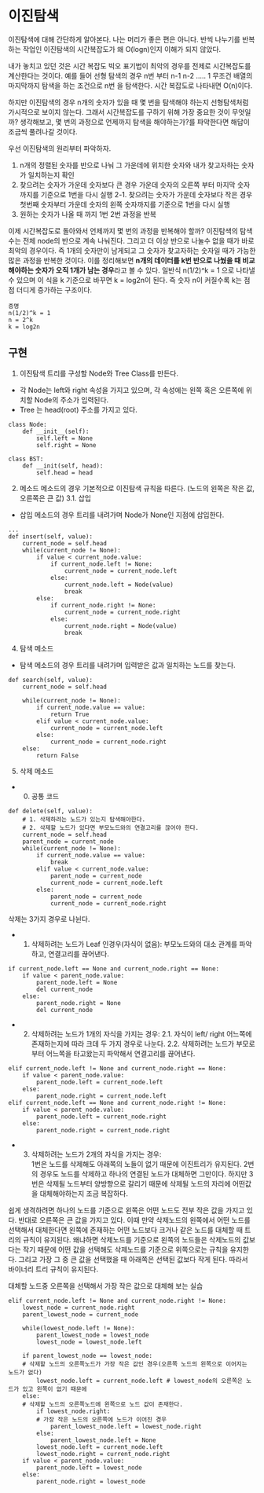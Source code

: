 # 이진탐색
이진탐색에 대해 간단하게 알아본다.
나는 머리가 좋은 편은 아니다. 반씩 나누기를 반복하는 작업인 이진탐색의 시간복잡도가 왜 O(logn)인지 이해가 되지 않았다.

내가 놓치고 있던 것은 시간 복잡도 빅오 표기법이 최악의 경우를 전제로 시간복잡도를 계산한다는 것이다.
예를 들어 선형 탐색의 경우 n번 부터 n-1 n-2 ..... 1 무조건 배열의 마지막까지 탐색을 하는 조건으로 n번 을 탐색한다.
시간 복잡도로 나타내면 O(n)이다.

하지만 이진탐색의 경우 n개의 숫자가 있을 때 몇 번을 탐색해야 하는지 선형탐색처럼 가시적으로 보이지 않는다. 
그래서 시간복잡도를 구하기 위해 가장 중요한 것이 무엇일까? 생각해보고, 몇 번의 과정으로 언제까지 탐색을 해야하는가?를 파악한다면 해답이 조금씩 풀려나갈 것이다.

우선 이진탐색의 원리부터 파악하자.
1. n개의 정렬된 숫자를 반으로 나눠 그 가운데에 위치한 숫자와 내가 찾고자하는 숫자가 일치하는지 확인
2. 찾으려는 숫자가 가운데 숫자보다 큰 경우 가운데 숫자의 오른쪽 부터 마지막 숫자까지를 기준으로 1번을 다시 실행
2-1. 찾으려는 숫자가 가운데 숫자보다 작은 경우 첫번째 숫자부터 가운데 숫자의 왼쪽 숫자까지를 기준으로 1번을 다시 실행
3. 원하는 숫자가 나올 때 까지 1번 2번 과정을 반복

이제 시간복잡도로 돌아와서 언제까지 몇 번의 과정을 반복해야 할까? 이진탐색의 탐색 수는 전체 node의 반으로 계속 나눠진다. 그리고 더 이상 반으로 나눌수 없을 때가 바로 최악의 경우이다.
즉 1개의 숫자만이 남게되고 그 숫자가 찾고자하는 숫자일 때가 가능한 많은 과정을 반복한 것이다.
이를 정리해보면 **n개의 데이터를 k번 반으로 나눴을 때 비교해야하는 숫자가 오직 1개가 남는 경우**라고 볼 수 있다.
일반식 n(1/2)^k = 1 으로 나타낼 수 있으며
이 식을 k 기준으로 바꾸면 k = log2n이 된다. 즉 숫자 n이 커질수록 k는 점점 더디게 증가하는 구조이다.
```
증명
n(1/2)^k = 1
n = 2^k
k = log2n
```

## 구현
1. 이진탐색 트리를 구성할 Node와 Tree Class를 만든다.
- 각 Node는 left와 right 속성을 가지고 있으며, 각 속성에는 왼쪽 혹은 오른쪽에 위치할 Node의 주소가 입력된다.
- Tree 는 head(root) 주소를 가지고 있다.
```
class Node:
    def __init__(self):
        self.left = None
        self.right = None

class BST:
    def __init(self, head):
        self.head = head
```
    
2. 메소드
메소드의 경우 기본적으로 이진탐색 규칙을 따른다. (노드의 왼쪽은 작은 값, 오른쪽은 큰 값)
3.1. 삽입
- 삽입 메소드의 경우 트리를 내려가며 Node가 None인 지점에 삽입한다.

```
...
def insert(self, value):
    current_node = self.head
    while(current_node != None):
        if value < current_node.value:
            if current_node.left != None:
                current_node = current_node.left
            else:
                current_node.left = Node(value)
                break
        else:
            if current_node.right != None:
                current_node = current_node.right
            else:
                current_node.right = Node(value)
                break
```

4. 탐색 메소드
- 탐색 메소드의 경우 트리를 내려가며 입력받은 값과 일치하는 노드를 찾는다.
```
def search(self, value):
    current_node = self.head
    
    while(current_node != None):
        if current_node.value == value:
            return True
        elif value < current_node.value:
            current_node = current_node.left
        else:
            current_node = current_node.right
    else:
        return False
```

5. 삭제 메소드
- 0. 공통 코드
```
def delete(self, value):
    # 1. 삭제하려는 노드가 있는지 탐색해야한다.
    # 2. 삭제할 노드가 있다면 부모노드와의 연결고리를 끊어야 한다.
    current_node = self.head
    parent_node = current_node
    while(current_node != None):
        if current_node.value == value:
            break
        elif value < current_node.value:
            parent_node = current_node
            current_node = current_node.left
        else:
            parent_node = current_node
            current_node = current_node.right
```            
삭제는 3가지 경우로 나뉜다.
- 1. 삭제하려는 노드가 Leaf 인경우(자식이 없음): 부모노드와의 대소 관계를 파악하고, 연결고리를 끊어낸다.
```
if current_node.left == None and current_node.right == None:
    if value < parent_node.value:
        parent_node.left = None
        del current_node
    else:
        parent_node.right = None
        del current_node
```
- 2. 삭제하려는 노드가 1개의 자식을 가지는 경우: 
  2.1. 자식이 left/ right 어느쪽에 존재하는지에 따라 크데 두 가지 경우로 나눈다.
  2.2. 삭제하려는 노드가 부모로 부터 어느쪽을 타고왔는지 파악해서 연결고리를 끊어낸다.
```
elif current_node.left != None and current_node.right == None:
    if value < parent_node.value:
        parent_node.left = current_node.left
    else:
        parent_node.right = current_node.left
elif current_node.left == None and current_node.right != None:    
    if value < parent_node.value:
        parent_node.left = current_node.right
    else:
        parent_node.right = current_node.right
```
- 3. 삭제하려는 노드가 2개의 자식을 가지는 경우:  
1번은 노드를 삭제해도 아래쪽의 노들이 없기 때문에 이진트리가 유지된다. 2번의 경우도 노드를 삭제하고 하나의 연결된 노드가 대체하면 그만이다.  하지만 3번은 삭제될 노드부터 양방향으로 갈리기 때문에 삭제될 노드의 자리에 어떤값을 대체해야하는지 조금 복잡하다.

쉽게 생격하려면 하나의 노드를 기준으로 왼쪽은 어떤 노드도 전부 작은 값을 가지고 있다. 반대로 오른쪽은 큰 값을 가지고 있다.
이때 만약 삭제노드의 왼쪽에서 어떤 노드를 선택해서 대체한다면 왼쪽에 존재하는 어떤 노드보다 크거나 같은 노드를 대체할 때 트리의 규칙이 유지된다. 왜냐하면 삭제노드를 기준으로 왼쪽의 노드들은 삭제노드의 값보다는 작기 때문에 어떤 값을 선택해도 삭제노드를 기준으로 위쪽으로는 규칙을
유지한다. 그리고 가장 그 중 큰 값을 선택했을 때 아래쪽은 선택된 값보다 작게 된다. 따라서 바이너리 트리 규칙이 유지된다.

대체할 노드중 오른쪽을 선택해서 가장 작은 값으로 대체해 보는 실습
```
elif current_node.left != None and current_node.right != None:
    lowest_node = current_node.right
    parent_lowest_node = current_node

    while(lowest_node.left != None):
        parent_lowest_node = lowest_node
        lowest_node = lowest_node.left
    
    if parent_lowest_node == lowest_node:
    # 삭제할 노드의 오른쪽노드가 가장 작은 값인 경우(오른쪽 노드의 왼쪽으로 이어지는 노드가 없다)
        lowest_node.left = current_node.left # lowest_node의 오른쪽은 노드가 있고 왼쪽이 없기 때문에
    else:
    # 삭제할 노드의 오른쪽노드에 왼쪽으로 노드 값이 존재한다.
        if lowest_node.right:
        # 가장 작은 노드의 오른쪽에 노드가 이어진 경우
            parent_lowest_node.left = lowest_node.right
        else:
            parent_lowest_node.left = None
        lowest_node.left = current_node.left
        lowest_node.right = current_node.right
    if value < parent_node.value:
        parent_node.left = lowest_node
    else:
        parent_node.right = lowest_node
    
        
      
        
        

    
    
    
    
    
    
    
    
    
    
  
  
